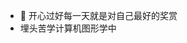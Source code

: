 - 👋 开心过好每一天就是对自己最好的奖赏
- 埋头苦学计算机图形学中

<!---
SAM0619TJ/SAM0619TJ is a ✨ special ✨ repository because its `README.md` (this file) appears on your GitHub profile.
You can click the Preview link to take a look at your changes.
--->
